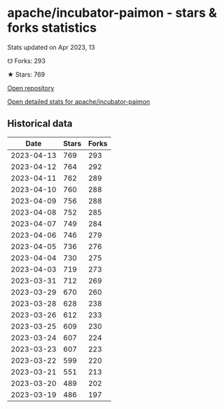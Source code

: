 # apache/incubator-paimon - stars & forks statistics

Stats updated on Apr 2023, 13

☋ Forks: 293

★ Stars: 769

[Open repository](https://github.com/apache/incubator-paimon)

[Open detailed stats for apache/incubator-paimon](https://reviewgithub.com/rep/apache/incubator-paimon)

## Historical data
| Date | Stars | Forks |
|------|-------|-------|
| 2023-04-13 | 769 | 293 | 
| 2023-04-12 | 764 | 292 | 
| 2023-04-11 | 762 | 289 | 
| 2023-04-10 | 760 | 288 | 
| 2023-04-09 | 756 | 288 | 
| 2023-04-08 | 752 | 285 | 
| 2023-04-07 | 749 | 284 | 
| 2023-04-06 | 746 | 279 | 
| 2023-04-05 | 736 | 276 | 
| 2023-04-04 | 730 | 275 | 
| 2023-04-03 | 719 | 273 | 
| 2023-03-31 | 712 | 269 | 
| 2023-03-29 | 670 | 260 | 
| 2023-03-28 | 628 | 238 | 
| 2023-03-26 | 612 | 233 | 
| 2023-03-25 | 609 | 230 | 
| 2023-03-24 | 607 | 224 | 
| 2023-03-23 | 607 | 223 | 
| 2023-03-22 | 599 | 220 | 
| 2023-03-21 | 551 | 213 | 
| 2023-03-20 | 489 | 202 | 
| 2023-03-19 | 486 | 197 | 

